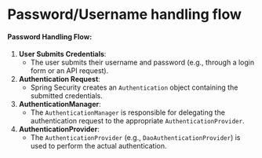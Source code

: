 # Password/Username handling flow

#### **Password Handling Flow**:

1. **User Submits Credentials**:
   * The user submits their username and password (e.g., through a login form or an API request).
2. **Authentication Request**:
   * Spring Security creates an `Authentication` object containing the submitted credentials.
3. **AuthenticationManager**:
   * The `AuthenticationManager` is responsible for delegating the authentication request to the appropriate `AuthenticationProvider`.
4. **AuthenticationProvider**:
   * The `AuthenticationProvider` (e.g., `DaoAuthenticationProvider`) is used to perform the actual authentication.
